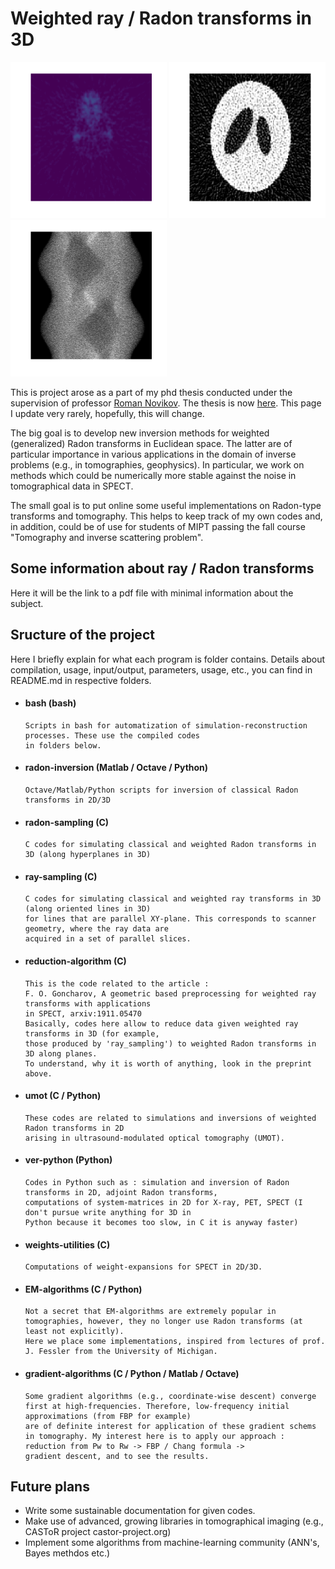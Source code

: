 # Weighted ray / Radon transforms in 3D

<p float="center" class="center">
  <img src="images/image_1.png" width="250" height="250" />
  <img src="images/image_2.png" width="250" height="250" />
  <img src="images/image_3.png" width="250" height="250" />
</p>

This is project arose as a  part of my phd thesis conducted under the supervision of professor [Roman Novikov](http://www.cmap.polytechnique.fr/~novikov/). 
The thesis is now [here](http://www.theses.fr/2019SACLX029). This page I update very rarely, hopefully, this will change.

The big goal is to develop new inversion methods for weighted (generalized) Radon transforms in Euclidean space. 
The latter are of particular importance in various applications in the domain of inverse 
problems (e.g., in tomographies, geophysics). In particular, we work on methods which 
could be numerically more stable against the noise in tomographical data in SPECT. 

The small goal is to put online some useful implementations on Radon-type transforms and tomography.
This helps to keep track of my own codes and, in addition, could be of use for students of MIPT
passing the fall course "Tomography and inverse scattering problem". 

## Some information about ray / Radon transforms

Here it will be the link to a pdf file with minimal information about the subject. 

## Sructure of the project

Here I briefly explain for what each program is folder contains. 
Details about compilation, usage, input/output, parameters, usage, etc., 
you can find in README.md in respective folders.

  * #### bash (bash)
        Scripts in bash for automatization of simulation-reconstruction processes. These use the compiled codes 
		in folders below. 

  * #### radon-inversion (Matlab / Octave / Python)
        Octave/Matlab/Python scripts for inversion of classical Radon transforms in 2D/3D
  
  * #### radon-sampling (C)
        C codes for simulating classical and weighted Radon transforms in 3D (along hyperplanes in 3D)
  
  * #### ray-sampling (C)
        C codes for simulating classical and weighted ray transforms in 3D (along oriented lines in 3D)
		for lines that are parallel XY-plane. This corresponds to scanner geometry, where the ray data are 
		acquired in a set of parallel slices. 
		
  * #### reduction-algorithm (C)
        This is the code related to the article : 
		F. O. Goncharov, A geometric based preprocessing for weighted ray transforms with applications
		in SPECT, arxiv:1911.05470
		Basically, codes here allow to reduce data given weighted ray transforms in 3D (for example, 
		those produced by 'ray_sampling') to weighted Radon transforms in 3D along planes. 
		To understand, why it is worth of anything, look in the preprint above.
  
  * #### umot (C / Python) 
        These codes are related to simulations and inversions of weighted Radon transforms in 2D 
		arising in ultrasound-modulated optical tomography (UMOT).
		
  * #### ver-python (Python)
        Codes in Python such as : simulation and inversion of Radon transforms in 2D, adjoint Radon transforms, 
		computations of system-matrices in 2D for X-ray, PET, SPECT (I don't pursue write anything for 3D in 
		Python because it becomes too slow, in C it is anyway faster)
  
  * #### weights-utilities (C)
        Computations of weight-expansions for SPECT in 2D/3D.
		
  * #### EM-algorithms (C / Python)
        Not a secret that EM-algorithms are extremely popular in tomographies, however, they no longer use Radon transforms (at least not explicitly). 
		Here we place some implementations, inspired from lectures of prof. J. Fessler from the University of Michigan. 

  * #### gradient-algorithms (C / Python / Matlab / Octave)
        Some gradient algorithms (e.g., coordinate-wise descent) converge first at high-frequencies. Therefore, low-frequency initial approximations (from FBP for example)
		are of definite interest for application of these gradient schems in tomography. My interest here is to apply our approach : reduction from Pw to Rw -> FBP / Chang formula -> 
		gradient descent, and to see the results. 
		
		
## Future plans

  * Write some sustainable documentation for given codes. 
  * Make use of advanced, growing libraries in tomographical imaging (e.g., CASToR project castor-project.org)
  * Implement some algorithms from machine-learning community (ANN's, Bayes methdos etc.)
      
      

